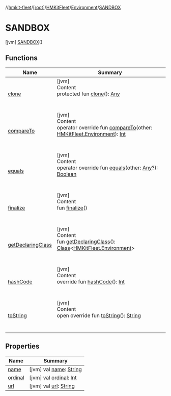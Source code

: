 //[hmkit-fleet](../../../../../index.md)/[[root]](../../../index.md)/[HMKitFleet](../../index.md)/[Environment](../index.md)/[SANDBOX](index.md)



# SANDBOX  
 [jvm] [SANDBOX](index.md)()  
   


## Functions  
  
|  Name |  Summary | 
|---|---|
| <a name="kotlin/Enum/clone/#/PointingToDeclaration/"></a>[clone](../../../../model/-brand/-m-i-n-i/index.md#%5Bkotlin%2FEnum%2Fclone%2F%23%2FPointingToDeclaration%2F%5D%2FFunctions%2F-951343052)| <a name="kotlin/Enum/clone/#/PointingToDeclaration/"></a>[jvm]  <br>Content  <br>protected fun [clone](../../../../model/-brand/-m-i-n-i/index.md#%5Bkotlin%2FEnum%2Fclone%2F%23%2FPointingToDeclaration%2F%5D%2FFunctions%2F-951343052)(): [Any](https://kotlinlang.org/api/latest/jvm/stdlib/kotlin/-any/index.html)  <br><br><br>|
| <a name="kotlin/Enum/compareTo/#HMKitFleet.Environment/PointingToDeclaration/"></a>[compareTo](index.md#%5Bkotlin%2FEnum%2FcompareTo%2F%23HMKitFleet.Environment%2FPointingToDeclaration%2F%5D%2FFunctions%2F-951343052)| <a name="kotlin/Enum/compareTo/#HMKitFleet.Environment/PointingToDeclaration/"></a>[jvm]  <br>Content  <br>operator override fun [compareTo](index.md#%5Bkotlin%2FEnum%2FcompareTo%2F%23HMKitFleet.Environment%2FPointingToDeclaration%2F%5D%2FFunctions%2F-951343052)(other: [HMKitFleet.Environment](../index.md)): [Int](https://kotlinlang.org/api/latest/jvm/stdlib/kotlin/-int/index.html)  <br><br><br>|
| <a name="kotlin/Enum/equals/#kotlin.Any?/PointingToDeclaration/"></a>[equals](../../../../model/-brand/-m-i-n-i/index.md#%5Bkotlin%2FEnum%2Fequals%2F%23kotlin.Any%3F%2FPointingToDeclaration%2F%5D%2FFunctions%2F-951343052)| <a name="kotlin/Enum/equals/#kotlin.Any?/PointingToDeclaration/"></a>[jvm]  <br>Content  <br>operator override fun [equals](../../../../model/-brand/-m-i-n-i/index.md#%5Bkotlin%2FEnum%2Fequals%2F%23kotlin.Any%3F%2FPointingToDeclaration%2F%5D%2FFunctions%2F-951343052)(other: [Any](https://kotlinlang.org/api/latest/jvm/stdlib/kotlin/-any/index.html)?): [Boolean](https://kotlinlang.org/api/latest/jvm/stdlib/kotlin/-boolean/index.html)  <br><br><br>|
| <a name="kotlin/Enum/finalize/#/PointingToDeclaration/"></a>[finalize](../../../../model/-brand/-m-i-n-i/index.md#%5Bkotlin%2FEnum%2Ffinalize%2F%23%2FPointingToDeclaration%2F%5D%2FFunctions%2F-951343052)| <a name="kotlin/Enum/finalize/#/PointingToDeclaration/"></a>[jvm]  <br>Content  <br>fun [finalize](../../../../model/-brand/-m-i-n-i/index.md#%5Bkotlin%2FEnum%2Ffinalize%2F%23%2FPointingToDeclaration%2F%5D%2FFunctions%2F-951343052)()  <br><br><br>|
| <a name="kotlin/Enum/getDeclaringClass/#/PointingToDeclaration/"></a>[getDeclaringClass](../../../../model/-brand/-m-i-n-i/index.md#%5Bkotlin%2FEnum%2FgetDeclaringClass%2F%23%2FPointingToDeclaration%2F%5D%2FFunctions%2F-951343052)| <a name="kotlin/Enum/getDeclaringClass/#/PointingToDeclaration/"></a>[jvm]  <br>Content  <br>fun [getDeclaringClass](../../../../model/-brand/-m-i-n-i/index.md#%5Bkotlin%2FEnum%2FgetDeclaringClass%2F%23%2FPointingToDeclaration%2F%5D%2FFunctions%2F-951343052)(): [Class](https://docs.oracle.com/javase/8/docs/api/java/lang/Class.html)<[HMKitFleet.Environment](../index.md)>  <br><br><br>|
| <a name="kotlin/Enum/hashCode/#/PointingToDeclaration/"></a>[hashCode](../../../../model/-brand/-m-i-n-i/index.md#%5Bkotlin%2FEnum%2FhashCode%2F%23%2FPointingToDeclaration%2F%5D%2FFunctions%2F-951343052)| <a name="kotlin/Enum/hashCode/#/PointingToDeclaration/"></a>[jvm]  <br>Content  <br>override fun [hashCode](../../../../model/-brand/-m-i-n-i/index.md#%5Bkotlin%2FEnum%2FhashCode%2F%23%2FPointingToDeclaration%2F%5D%2FFunctions%2F-951343052)(): [Int](https://kotlinlang.org/api/latest/jvm/stdlib/kotlin/-int/index.html)  <br><br><br>|
| <a name="kotlin/Enum/toString/#/PointingToDeclaration/"></a>[toString](../../../../model/-brand/-m-i-n-i/index.md#%5Bkotlin%2FEnum%2FtoString%2F%23%2FPointingToDeclaration%2F%5D%2FFunctions%2F-951343052)| <a name="kotlin/Enum/toString/#/PointingToDeclaration/"></a>[jvm]  <br>Content  <br>open override fun [toString](../../../../model/-brand/-m-i-n-i/index.md#%5Bkotlin%2FEnum%2FtoString%2F%23%2FPointingToDeclaration%2F%5D%2FFunctions%2F-951343052)(): [String](https://kotlinlang.org/api/latest/jvm/stdlib/kotlin/-string/index.html)  <br><br><br>|


## Properties  
  
|  Name |  Summary | 
|---|---|
| <a name="/HMKitFleet.Environment.SANDBOX/name/#/PointingToDeclaration/"></a>[name](name.md)| <a name="/HMKitFleet.Environment.SANDBOX/name/#/PointingToDeclaration/"></a> [jvm] val [name](name.md): [String](https://kotlinlang.org/api/latest/jvm/stdlib/kotlin/-string/index.html)   <br>|
| <a name="/HMKitFleet.Environment.SANDBOX/ordinal/#/PointingToDeclaration/"></a>[ordinal](ordinal.md)| <a name="/HMKitFleet.Environment.SANDBOX/ordinal/#/PointingToDeclaration/"></a> [jvm] val [ordinal](ordinal.md): [Int](https://kotlinlang.org/api/latest/jvm/stdlib/kotlin/-int/index.html)   <br>|
| <a name="/HMKitFleet.Environment.SANDBOX/url/#/PointingToDeclaration/"></a>[url](url.md)| <a name="/HMKitFleet.Environment.SANDBOX/url/#/PointingToDeclaration/"></a> [jvm] val [url](url.md): [String](https://kotlinlang.org/api/latest/jvm/stdlib/kotlin/-string/index.html)   <br>|

